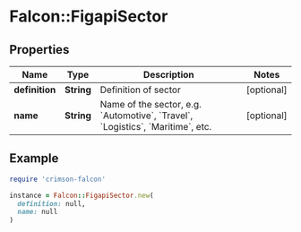 # Falcon::FigapiSector

## Properties

| Name | Type | Description | Notes |
| ---- | ---- | ----------- | ----- |
| **definition** | **String** | Definition of sector | [optional] |
| **name** | **String** | Name of the sector, e.g. &#x60;Automotive&#x60;, &#x60;Travel&#x60;, &#x60;Logistics&#x60;, &#x60;Maritime&#x60;, etc. | [optional] |

## Example

```ruby
require 'crimson-falcon'

instance = Falcon::FigapiSector.new(
  definition: null,
  name: null
)
```

